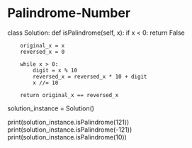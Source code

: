 # Palindrome-Number

class Solution:
    def isPalindrome(self, x):
        if x < 0:
            return False

        original_x = x
        reversed_x = 0

        while x > 0:
            digit = x % 10
            reversed_x = reversed_x * 10 + digit
            x //= 10

        return original_x == reversed_x


solution_instance = Solution()


print(solution_instance.isPalindrome(121))   
print(solution_instance.isPalindrome(-121))  
print(solution_instance.isPalindrome(10))   
